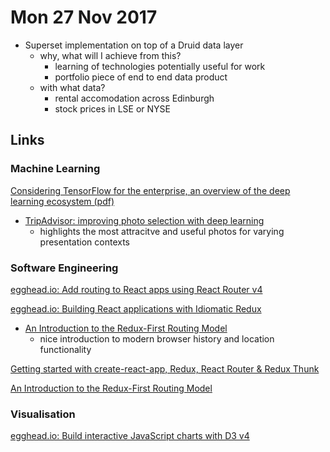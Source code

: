 # Mon 27 Nov 2017

- Superset implementation on top of a Druid data layer
  - why, what will I achieve from this?
    - learning of technologies potentially useful for work
    - portfolio piece of end to end data product
  - with what data?
    - rental accomodation across Edinburgh
    - stock prices in LSE or NYSE

## Links

### Machine Learning

[Considering TensorFlow for the enterprise, an overview of the deep learning ecosystem (pdf)](http://www.oreilly.com/data/free/files/considering-tensorflow-for-the-enterprise.pdf)

- [TripAdvisor: improving photo selection with deep learning](http://engineering.tripadvisor.com/improving-tripadvisor-photo-selection-deep-learning/)
  - highlights the most attracitve and useful photos for varying presentation contexts

### Software Engineering

[egghead.io: Add routing to React apps using React Router v4](https://egghead.io/courses/add-routing-to-react-apps-using-react-router-v4)

[egghead.io: Building React applications with Idiomatic Redux](https://egghead.io/courses/building-react-applications-with-idiomatic-redux)

- [An Introduction to the Redux-First Routing Model](https://medium.freecodecamp.org/an-introduction-to-the-redux-first-routing-model-98926ebf53cb)
  - nice introduction to modern browser history and location functionality

[Getting started with create-react-app, Redux, React Router & Redux Thunk](https://medium.com/@notrab/getting-started-with-create-react-app-redux-react-router-redux-thunk-d6a19259f71f)

[An Introduction to the Redux-First Routing Model](https://medium.freecodecamp.org/an-introduction-to-the-redux-first-routing-model-98926ebf53cb)

### Visualisation

[egghead.io: Build interactive JavaScript charts with D3 v4](https://egghead.io/courses/build-interactive-javascript-charts-with-d3-v4)
